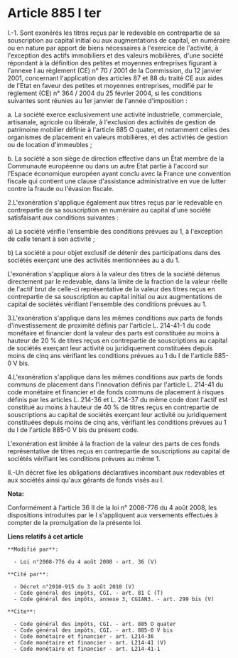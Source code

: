 # Article 885 I ter

I.-1. Sont exonérés les titres reçus par le redevable en contrepartie de sa souscription au capital initial ou aux
augmentations de capital, en numéraire ou en nature par apport de biens nécessaires à l'exercice de l'activité, à l'exception
des actifs immobiliers et des valeurs mobilières, d'une société répondant à la définition des petites et moyennes entreprises
figurant à l'annexe I au règlement (CE) n° 70 / 2001 de la Commission, du 12 janvier 2001, concernant l'application des
articles 87 et 88 du traité CE aux aides de l'Etat en faveur des petites et moyennes entreprises, modifié par le règlement
(CE) n° 364 / 2004 du 25 février 2004, si les conditions suivantes sont réunies au 1er janvier de l'année d'imposition : 

a. La société exerce exclusivement une activité industrielle, commerciale, artisanale, agricole ou libérale, à l'exclusion
des activités de gestion de patrimoine mobilier définie à l'article 885 O quater, et notamment celles des organismes de
placement en valeurs mobilières, et des activités de gestion ou de location d'immeubles ; 

b. La société a son siège de direction effective dans un État membre de la Communauté européenne ou dans un autre Etat partie
à l'accord sur l'Espace économique européen ayant conclu avec la France une convention fiscale qui contient une clause
d'assistance administrative en vue de lutter contre la fraude ou l'évasion fiscale. 

2.L'exonération s'applique également aux titres reçus par le redevable en contrepartie de sa souscription en numéraire au
capital d'une société satisfaisant aux conditions suivantes : 

a) La société vérifie l'ensemble des conditions prévues au 1, à l'exception de celle tenant à son activité ; 

b) La société a pour objet exclusif de détenir des participations dans des sociétés exerçant une des activités mentionnées au
a du 1.

L'exonération s'applique alors à la valeur des titres de la société détenus directement par le redevable, dans la limite de
la fraction de la valeur réelle de l'actif brut de celle-ci représentative de la valeur des titres reçus en contrepartie de
sa souscription au capital initial ou aux augmentations de capital de sociétés vérifiant l'ensemble des conditions prévues au
1. 

3.L'exonération s'applique dans les mêmes conditions aux parts de fonds d'investissement de proximité définis par l'article
L. 214-41-1 du code monétaire et financier dont la valeur des parts est constituée au moins à hauteur de 20 % de titres reçus
en contrepartie de souscriptions au capital de sociétés exerçant leur activité ou juridiquement constituées depuis moins de
cinq ans vérifiant les conditions prévues au 1 du I de l'article 885-0 V bis. 

4.L'exonération s'applique dans les mêmes conditions aux parts de fonds communs de placement dans l'innovation définis par
l'article L. 214-41 du code monétaire et financier et de fonds communs de placement à risques définis par les articles L.
214-36 et L. 214-37 du même code dont l'actif est constitué au moins à hauteur de 40 % de titres reçus en contrepartie de
souscriptions au capital de sociétés exerçant leur activité ou juridiquement constituées depuis moins de cinq ans, vérifiant
les conditions prévues au 1 du I de l'article 885-0 V bis du présent code.

L'exonération est limitée à la fraction de la valeur des parts de ces fonds représentative de titres reçus en contrepartie de
souscriptions au capital de sociétés vérifiant les conditions prévues au même 1. 

II.-Un décret fixe les obligations déclaratives incombant aux redevables et aux sociétés ainsi qu'aux gérants de fonds visés
au I.

**Nota:**

Conformément à l'article 36 II de la loi n° 2008-776 du 4 août 2008, les dispositions introduites par le I s'appliquent aux
versements effectués à compter de la promulgation de la présente loi.

**Liens relatifs à cet article**

	**Modifié par**:

	  - Loi n°2008-776 du 4 août 2008 - art. 36 (V)

	**Cité par**:

	  - Décret n°2010-915 du 3 août 2010 (V)
	  - Code général des impôts, CGI. - art. 81 C (T)
	  - Code général des impôts, annexe 3, CGIAN3. - art. 299 bis (V)

	**Cite**:

	  - Code général des impôts, CGI. - art. 885 O quater
	  - Code général des impôts, CGI. - art. 885-0 V bis
	  - Code monétaire et financier - art. L214-36
	  - Code monétaire et financier - art. L214-41 (V)
	  - Code monétaire et financier - art. L214-41-1
